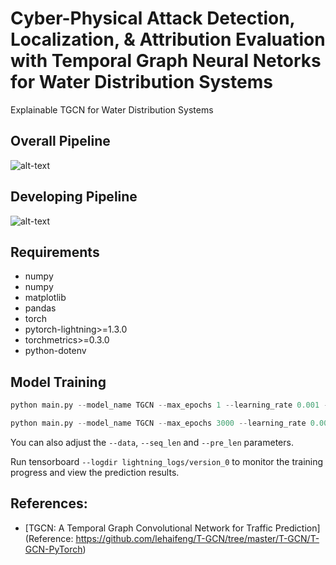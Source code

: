 # Cyber-Physical Attack Detection, Localization, & Attribution Evaluation with Temporal Graph Neural Netorks for Water Distribution Systems

Explainable TGCN for Water Distribution Systems

## Overall Pipeline

![alt-text](https://github.com/mnguyen0226/xtgcn_wds_cps/blob/main/docs/imgs/pipeline.png)

## Developing Pipeline

![alt-text](https://github.com/mnguyen0226/xtgcn_wds_cps/blob/main/docs/imgs/tgcn_train_pipeline.png)

## Requirements

- numpy
- numpy
- matplotlib
- pandas
- torch
- pytorch-lightning>=1.3.0
- torchmetrics>=0.3.0
- python-dotenv

## Model Training

```python
python main.py --model_name TGCN --max_epochs 1 --learning_rate 0.001 --weight_decay 0 --batch_size 32 --hidden_dim 64 --loss mse_with_regularizer --settings supervised

python main.py --model_name TGCN --max_epochs 3000 --learning_rate 0.001 --weight_decay 0 --batch_size 32 --hidden_dim 64 --loss mse_with_regularizer --settings supervised --gpus 1
```

You can also adjust the `--data`, `--seq_len` and `--pre_len` parameters.

Run tensorboard `--logdir lightning_logs/version_0` to monitor the training progress and view the prediction results.

## References:

- [TGCN: A Temporal Graph Convolutional Network for Traffic Prediction](Reference: https://github.com/lehaifeng/T-GCN/tree/master/T-GCN/T-GCN-PyTorch)
